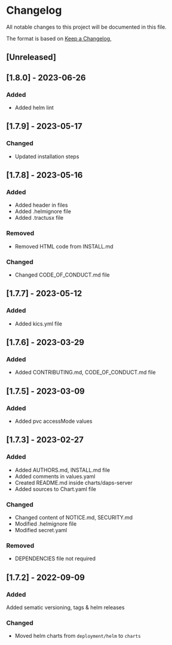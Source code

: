 # Changelog

All notable changes to this project will be documented in this file.

The format is based on [Keep a Changelog](https://keepachangelog.com/en/1.0.0/),

## [Unreleased]

## [1.8.0] - 2023-06-26

### Added
- Added helm lint

## [1.7.9] - 2023-05-17

### Changed
- Updated installation steps

## [1.7.8] - 2023-05-16

### Added
- Added header in files
- Added .helmignore file
- Added .tractusx file

### Removed
- Removed HTML code from INSTALL.md

### Changed
- Changed CODE_OF_CONDUCT.md file 

## [1.7.7] - 2023-05-12

### Added
- Added kics.yml file

## [1.7.6] - 2023-03-29

### Added
- Added CONTRIBUTING.md, CODE_OF_CONDUCT.md file

## [1.7.5] - 2023-03-09

### Added
 - Added pvc accessMode values

## [1.7.3] - 2023-02-27

### Added
 - Added AUTHORS.md, INSTALL.md file
 - Added comments in values.yaml
 - Created README.md inside charts/daps-server
 - Added sources to Chart.yaml file
 

### Changed
 - Changed content of NOTICE.md, SECURITY.md
 - Modified .helmignore file
 - Modified secret.yaml
 
 ### Removed
 - DEPENDENCIES file not required



## [1.7.2] - 2022-09-09

### Added
Added sematic versioning, tags & helm releases

### Changed
- Moved helm charts from `deployment/helm` to `charts`
